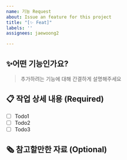 ```yaml
---
name: 기능 Request
about: Issue an feature for this project
title: "[✨ Feat]"
labels: ''
assignees: jaewoong2

---
```


## ✨어떤 **기능**인가요?

> 추가하려는 기능에 대해 간결하게 설명해주세요

## 📋 작업 상세 내용 (Required)

- [ ] Todo1
- [ ] Todo2
- [ ] Todo3

## 🗞️ 참고할만한 자료 (Optional)
